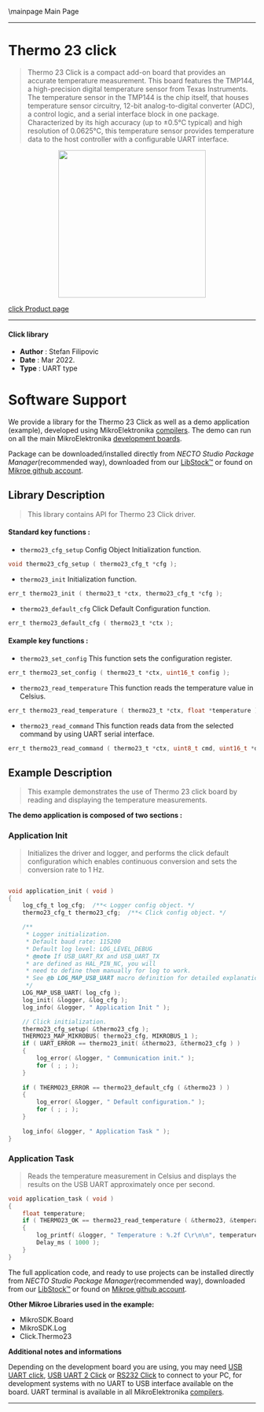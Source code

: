 \mainpage Main Page

---
# Thermo 23 click

> Thermo 23 Click is a compact add-on board that provides an accurate temperature measurement. This board features the TMP144, a high-precision digital temperature sensor from Texas Instruments. The temperature sensor in the TMP144 is the chip itself, that houses temperature sensor circuitry, 12-bit analog-to-digital converter (ADC), a control logic, and a serial interface block in one package. Characterized by its high accuracy (up to ±0.5°C typical) and high resolution of 0.0625°C, this temperature sensor provides temperature data to the host controller with a configurable UART interface.

<p align="center">
  <img src="https://download.mikroe.com/images/click_for_ide/thermo23_click.png" height=300px>
</p>

[click Product page](https://www.mikroe.com/thermo-23-click)

---


#### Click library

- **Author**        : Stefan Filipovic
- **Date**          : Mar 2022.
- **Type**          : UART type


# Software Support

We provide a library for the Thermo 23 Click
as well as a demo application (example), developed using MikroElektronika
[compilers](https://www.mikroe.com/necto-studio).
The demo can run on all the main MikroElektronika [development boards](https://www.mikroe.com/development-boards).

Package can be downloaded/installed directly from *NECTO Studio Package Manager*(recommended way), downloaded from our [LibStock&trade;](https://libstock.mikroe.com) or found on [Mikroe github account](https://github.com/MikroElektronika/mikrosdk_click_v2/tree/master/clicks).

## Library Description

> This library contains API for Thermo 23 Click driver.

#### Standard key functions :

- `thermo23_cfg_setup` Config Object Initialization function.
```c
void thermo23_cfg_setup ( thermo23_cfg_t *cfg );
```

- `thermo23_init` Initialization function.
```c
err_t thermo23_init ( thermo23_t *ctx, thermo23_cfg_t *cfg );
```

- `thermo23_default_cfg` Click Default Configuration function.
```c
err_t thermo23_default_cfg ( thermo23_t *ctx );
```

#### Example key functions :

- `thermo23_set_config` This function sets the configuration register.
```c
err_t thermo23_set_config ( thermo23_t *ctx, uint16_t config );
```

- `thermo23_read_temperature` This function reads the temperature value in Celsius.
```c
err_t thermo23_read_temperature ( thermo23_t *ctx, float *temperature );
```

- `thermo23_read_command` This function reads data from the selected command by using UART serial interface.
```c
err_t thermo23_read_command ( thermo23_t *ctx, uint8_t cmd, uint16_t *data_out );
```

## Example Description

> This example demonstrates the use of Thermo 23 click board by reading and displaying the temperature measurements.

**The demo application is composed of two sections :**

### Application Init

> Initializes the driver and logger, and performs the click default configuration which enables continuous conversion and sets the conversion rate to 1 Hz.

```c

void application_init ( void )
{
    log_cfg_t log_cfg;  /**< Logger config object. */
    thermo23_cfg_t thermo23_cfg;  /**< Click config object. */

    /** 
     * Logger initialization.
     * Default baud rate: 115200
     * Default log level: LOG_LEVEL_DEBUG
     * @note If USB_UART_RX and USB_UART_TX 
     * are defined as HAL_PIN_NC, you will 
     * need to define them manually for log to work. 
     * See @b LOG_MAP_USB_UART macro definition for detailed explanation.
     */
    LOG_MAP_USB_UART( log_cfg );
    log_init( &logger, &log_cfg );
    log_info( &logger, " Application Init " );

    // Click initialization.
    thermo23_cfg_setup( &thermo23_cfg );
    THERMO23_MAP_MIKROBUS( thermo23_cfg, MIKROBUS_1 );
    if ( UART_ERROR == thermo23_init( &thermo23, &thermo23_cfg ) ) 
    {
        log_error( &logger, " Communication init." );
        for ( ; ; );
    }
    
    if ( THERMO23_ERROR == thermo23_default_cfg ( &thermo23 ) )
    {
        log_error( &logger, " Default configuration." );
        for ( ; ; );
    }
    
    log_info( &logger, " Application Task " );
}

```

### Application Task

> Reads the temperature measurement in Celsius and displays the results on the USB UART approximately once per second.

```c
void application_task ( void )
{
    float temperature;
    if ( THERMO23_OK == thermo23_read_temperature ( &thermo23, &temperature ) ) 
    {
        log_printf( &logger, " Temperature : %.2f C\r\n\n", temperature );
        Delay_ms ( 1000 );
    }
}
```

The full application code, and ready to use projects can be installed directly from *NECTO Studio Package Manager*(recommended way), downloaded from our [LibStock&trade;](https://libstock.mikroe.com) or found on [Mikroe github account](https://github.com/MikroElektronika/mikrosdk_click_v2/tree/master/clicks).

**Other Mikroe Libraries used in the example:**

- MikroSDK.Board
- MikroSDK.Log
- Click.Thermo23

**Additional notes and informations**

Depending on the development board you are using, you may need
[USB UART click](https://www.mikroe.com/usb-uart-click),
[USB UART 2 Click](https://www.mikroe.com/usb-uart-2-click) or
[RS232 Click](https://www.mikroe.com/rs232-click) to connect to your PC, for
development systems with no UART to USB interface available on the board. UART
terminal is available in all MikroElektronika
[compilers](https://shop.mikroe.com/compilers).

---
